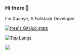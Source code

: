 ### Hi there 👋

I'm Xuanye, A Fullstack Developer

[![tree's GitHub stats](https://github-readme-stats.vercel.app/api?username=xuanye&hide=contribs,prs&show_icons=true&theme=radical)](https://github.com/anuraghazra/github-readme-stats)


[![Top Langs](https://github-readme-stats.vercel.app/api/top-langs/?username=xuanye&layout=compact)](https://github.com/anuraghazra/github-readme-stats)


![](http://antzuhl.cn:4000/get/@xuanye)
